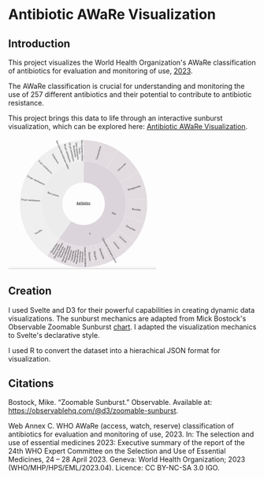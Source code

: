 # Antibiotic AWaRe Visualization

## Introduction

This project visualizes the World Health Organization's AWaRe classification of antibiotics for evaluation and monitoring of use, [2023](https://www.who.int/publications/i/item/WHO-MHP-HPS-EML-2023.04). 

The AWaRe classification is crucial for understanding and monitoring the use of 257 different antibiotics and their potential to contribute to antibiotic resistance. 

This project brings this data to life through an interactive sunburst visualization, which can be explored here: [Antibiotic AWaRe Visualization](https://rorywhite200.github.io/antibiotic-aware-viz/).

<img src="https://github.com/rorywhite200/antibiotic-aware-viz/blob/main/example.gif" width="300"/>

## Creation

I used Svelte and D3 for their powerful capabilities in creating dynamic data visualizations. The sunburst mechanics are adapted from Mick Bostock's Observable Zoomable Sunburst [chart](https://observablehq.com/@d3/zoomable-sunburst). I adapted the visualization mechanics to Svelte's declarative style.

I used R to convert the dataset into a hierachical JSON format for visualization.

## Citations

Bostock, Mike. “Zoomable Sunburst.” Observable. Available at: https://observablehq.com/@d3/zoomable-sunburst.

Web Annex C. WHO AWaRe (access, watch, reserve) classification of antibiotics for evaluation and monitoring of use, 2023. In: The selection and use of essential medicines 2023: Executive summary of the report of the 24th WHO Expert Committee on the Selection and Use of Essential Medicines, 24 – 28 April 2023. Geneva: World Health Organization; 2023 (WHO/MHP/HPS/EML/2023.04). Licence: CC BY-NC-SA 3.0 IGO.
